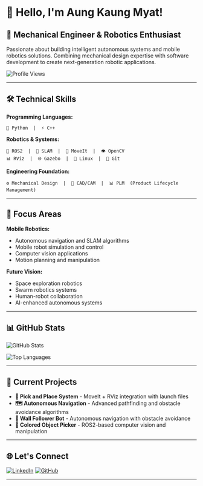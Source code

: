 # 👋 Hello, I'm Aung Kaung Myat!

## 🤖 Mechanical Engineer & Robotics Enthusiast

Passionate about building intelligent autonomous systems and mobile robotics solutions. Combining mechanical design expertise with software development to create next-generation robotic applications.

![Profile Views](https://komarev.com/ghpvc/?username=AungKaung1928&color=blue&style=flat-square)

---

## 🛠️ Technical Skills

**Programming Languages:**
```
🐍 Python  |  ⚡ C++
```

**Robotics & Systems:**
```
🤖 ROS2  |  📍 SLAM  |  🎯 MoveIt  |  👁️ OpenCV
📊 RViz  |  🌐 Gazebo  |  🐧 Linux  |  🔧 Git
```

**Engineering Foundation:**
```
⚙️ Mechanical Design  |  📐 CAD/CAM  |  📊 PLM  (Product Lifecycle Management)
```

---

## 🚀 Focus Areas

**Mobile Robotics:**
- Autonomous navigation and SLAM algorithms
- Mobile robot simulation and control
- Computer vision applications
- Motion planning and manipulation

**Future Vision:**
- Space exploration robotics
- Swarm robotics systems
- Human-robot collaboration
- AI-enhanced autonomous systems

---

## 📊 GitHub Stats

![GitHub Stats](https://github-readme-stats.vercel.app/api?username=AungKaung1928&show_icons=true&theme=dark&count_private=true)

![Top Languages](https://github-readme-stats.vercel.app/api/top-langs/?username=AungKaung1928&layout=compact&theme=dark)

---

## 🎯 Current Projects

- **🤖 Pick and Place System** - MoveIt + RViz integration with launch files
- **🗺️ Autonomous Navigation** - Advanced pathfinding and obstacle avoidance algorithms
- **🧱 Wall Follower Bot** - Autonomous navigation with obstacle avoidance
- **🎨 Colored Object Picker** - ROS2-based computer vision and manipulation

---

## 🌐 Let's Connect

[![LinkedIn](https://img.shields.io/badge/LinkedIn-0077B5?style=for-the-badge&logo=linkedin&logoColor=white)](https://www.linkedin.com/in/aung-kaung-myat-30943a215/)
[![GitHub](https://img.shields.io/badge/GitHub-100000?style=for-the-badge&logo=github&logoColor=white)](https://github.com/AungKaung1928)

---
